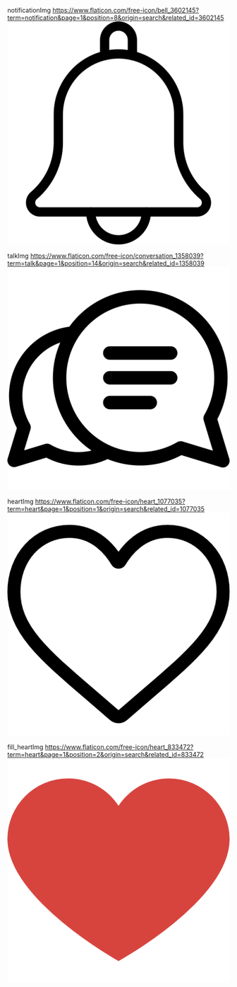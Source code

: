 
notificationImg
https://www.flaticon.com/free-icon/bell_3602145?term=notification&page=1&position=8&origin=search&related_id=3602145
![](app/src/main/res/drawable/bell.png)

talkImg
https://www.flaticon.com/free-icon/conversation_1358039?term=talk&page=1&position=14&origin=search&related_id=1358039
![](app/src/main/res/drawable/conversation.png)

heartImg
https://www.flaticon.com/free-icon/heart_1077035?term=heart&page=1&position=1&origin=search&related_id=1077035
![](app/src/main/res/drawable/heart.png)

fill_heartImg
https://www.flaticon.com/free-icon/heart_833472?term=heart&page=1&position=2&origin=search&related_id=833472
![](app/src/main/res/drawable/fill_heart.png)